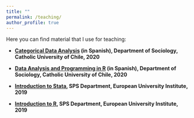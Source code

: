 ```yaml
---
title: ""
permalink: /teaching/
author_profile: true
---
```



Here you can find material that I use for teaching:

- <b>[Categorical Data Analysis](https://github.com/mebucca/cda_soc3070)<b> (in Spanish), Department of Sociology, Catholic University of Chile, 2020

- [Data Analysis and Programming in R](https://github.com/mebucca/dar_soc4001) (in Spanish), Department of Sociology, Catholic University of Chile, 2020

- [Introduction to Stata](https://github.com/mebucca/Introduction-to-Stata), SPS Department, European University Institute, 2019

- [Introduction to R](https://github.com/mebucca/Introduction-to-R), SPS Department, European University Institute, 2019




